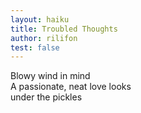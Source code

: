```yaml
---
layout: haiku
title: Troubled Thoughts
author: rilifon
test: false
---
```

Blowy wind in mind <br>
A passionate, neat love looks <br>
under the pickles <br>
